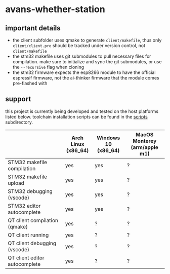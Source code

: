 # avans-whether-station

## important details

- the client subfolder uses qmake to generate `client/makefile`, thus only
  `client/client.pro` should be tracked under version control, not
  `client/makefile`
- the stm32 makefile uses git submodules to pull necessary files for
  compilation. make sure to initialize and sync the git submodules, or use the
  `--recursive` flag when cloning
- the stm32 firmware expects the esp8266 module to have the official espressif
  firmware, not the ai-thinker firmware that the module comes pre-flashed with

## support

this project is currently being developed and tested on the host platforms
listed below. toolchain installation scripts can be found in the
[scripts](scripts) subdirectory.

||Arch Linux<br>(x86_64)|Windows 10<br>(x86_64)|MacOS Monterey<br>(arm/apple m1)|
|-|-|-|-|
|STM32 makefile compilation|yes|yes|?|
|STM32 makefile upload|yes|yes|?|
|STM32 debugging (vscode)|yes|yes|?|
|STM32 editor autocomplete|yes|yes|?|
|QT client compilation (qmake)|yes|?|?|
|QT client running|yes|?|?|
|QT client debugging (vscode)|yes|?|?|
|QT client editor autocomplete|yes|?|?|
